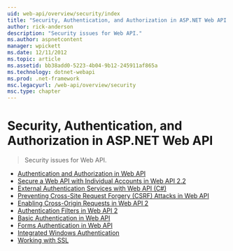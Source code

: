 ```yaml
---
uid: web-api/overview/security/index
title: "Security, Authentication, and Authorization in ASP.NET Web API | Microsoft Docs"
author: rick-anderson
description: "Security issues for Web API."
ms.author: aspnetcontent
manager: wpickett
ms.date: 12/11/2012
ms.topic: article
ms.assetid: bb38add0-5223-4b04-9b12-245911af865a
ms.technology: dotnet-webapi
ms.prod: .net-framework
msc.legacyurl: /web-api/overview/security
msc.type: chapter
---
```

Security, Authentication, and Authorization in ASP.NET Web API
====================
> Security issues for Web API.


- [Authentication and Authorization in Web API](authentication-and-authorization-in-aspnet-web-api.md)
- [Secure a Web API with Individual Accounts in Web API 2.2](individual-accounts-in-web-api.md)
- [External Authentication Services with Web API (C#)](external-authentication-services.md)
- [Preventing Cross-Site Request Forgery (CSRF) Attacks in Web API](preventing-cross-site-request-forgery-csrf-attacks.md)
- [Enabling Cross-Origin Requests in Web API 2](enabling-cross-origin-requests-in-web-api.md)
- [Authentication Filters in Web API 2](authentication-filters.md)
- [Basic Authentication in Web API](basic-authentication.md)
- [Forms Authentication in Web API](forms-authentication.md)
- [Integrated Windows Authentication](integrated-windows-authentication.md)
- [Working with SSL](working-with-ssl-in-web-api.md)